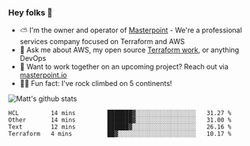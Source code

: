 

### Hey folks 👋

- ⛅️ I'm the owner and operator of [Masterpoint](https://masterpoint.io) - We're a professional services company focused on Terraform and AWS
- 💬 Ask me about AWS, my open source [Terraform work](https://github.com/masterpointio?q=terraform&type=&language=hcl), or anything DevOps
- 🔨 Want to work together on an upcoming project? Reach out via [masterpoint.io](https://masterpoint.io)
- 🧗‍♂️ Fun fact: I've rock climbed on 5 continents! 


![Matt's github stats](https://github-readme-stats.vercel.app/api?username=Gowiem&count_private=true&theme=cobalt&show_icons=true)

<!--START_SECTION:waka-->
```text
HCL         14 mins         ███████▓░░░░░░░░░░░░░░░░░   31.27 % 
Other       14 mins         ███████▓░░░░░░░░░░░░░░░░░   31.00 % 
Text        12 mins         ██████▓░░░░░░░░░░░░░░░░░░   26.16 % 
Terraform   4 mins          ██▓░░░░░░░░░░░░░░░░░░░░░░   10.17 % 
```
<!--END_SECTION:waka-->
